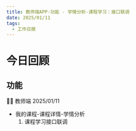 ```yaml
---
title: 教师端APP-功能 - 学情分析-课程学习：接口联调
date: 2025/01/11
tags:
  - 工作日报
---
```


# 今日回顾

## 功能

👨‍🏫 教师端 2025/01/11

- 我的课程-课程详情-学情分析
  1. 课程学习接口联调
